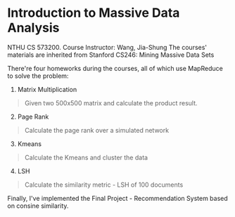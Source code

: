 # Introduction to Massive Data Analysis
NTHU CS 573200. Course Instructor: Wang, Jia-Shung
The courses' materials are inherited from Stanford CS246: Mining Massive Data Sets

There're four homeworks during the courses, all of which use MapReduce to solve the problem:

1. Matrix Multiplication
> Given two 500x500 matrix and calculate the product result.

2. Page Rank
> Calculate the page rank over a simulated network

3. Kmeans
> Calculate the Kmeans and cluster the data

4. LSH
> Calculate the similarity metric - LSH of 100 documents

Finally, I've implemented the Final Project - Recommendation System based on consine similarity.